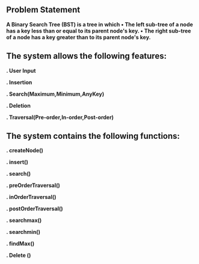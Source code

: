 ## Problem Statement
**A Binary Search Tree (BST) is a tree in which
• The left sub-tree of a node has a key less than or equal to its parent node's key.
• The right sub-tree of a node has a key greater than to its parent node's key.**

## The system allows the following features:
**. User Input**

**. Insertion**

**. Search(Maximum,Minimum,AnyKey)**

**. Deletion**
  
**. Traversal(Pre-order,In-order,Post-order)**

  ## The system contains the following functions:
  **. createNode()**
  
  **. insert()**
  
  **. search()**
  
  **. preOrderTraversal()**
  
  **. inOrderTraversal()**
  
  **. postOrderTraversal()**
  
  **. searchmax()**
  
  **. searchmin()**
  
  **. findMax()**
  
  **. Delete ()**
  
